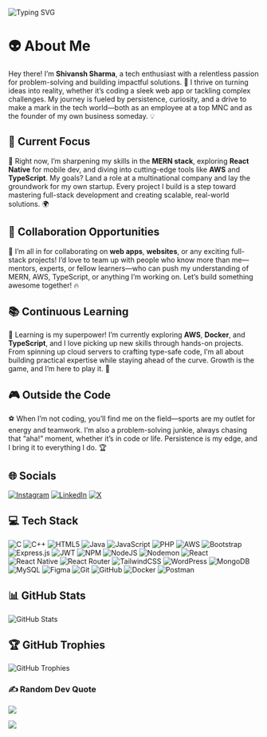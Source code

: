 ![Typing SVG](https://readme-typing-svg.demolab.com?font=Fira+Code&pause=1000¢er=true&vCenter=true&width=535&lines=Code.+Create.+Conquer.;Dream+big%2C+build+bigger.;Every+challenge+is+a+chance+to+grow.;Persist.+Solve.+Succeed.) 
 
# 👽 About Me    
Hey there! I’m **Shivansh Sharma**, a tech enthusiast with a relentless passion for problem-solving and building impactful solutions. 🚀 I thrive on turning ideas into reality, whether it’s coding a sleek web app or tackling complex challenges. My journey is fueled by persistence, curiosity, and a drive to make a mark in the tech world—both as an employee at a top MNC and as the founder of my own business someday. 💡

## 🚀 Current Focus  
🎯 Right now, I’m sharpening my skills in the **MERN stack**, exploring **React Native** for mobile dev, and diving into cutting-edge tools like **AWS** and **TypeScript**. My goals? Land a role at a multinational company and lay the groundwork for my own startup. Every project I build is a step toward mastering full-stack development and creating scalable, real-world solutions. 🌍

## 🤝 Collaboration Opportunities  
💬 I’m all in for collaborating on **web apps**, **websites**, or any exciting full-stack projects! I’d love to team up with people who know more than me—mentors, experts, or fellow learners—who can push my understanding of MERN, AWS, TypeScript, or anything I’m working on. Let’s build something awesome together! 🔥

## 📚 Continuous Learning  
📖 Learning is my superpower! I’m currently exploring **AWS**, **Docker**, and **TypeScript**, and I love picking up new skills through hands-on projects. From spinning up cloud servers to crafting type-safe code, I’m all about building practical expertise while staying ahead of the curve. Growth is the game, and I’m here to play it. 🌟

## 🎮 Outside the Code  
⚽ When I’m not coding, you’ll find me on the field—sports are my outlet for energy and teamwork. I’m also a problem-solving junkie, always chasing that “aha!” moment, whether it’s in code or life. Persistence is my edge, and I bring it to everything I do. 🏆

## 🌐 Socials  
[![Instagram](https://img.shields.io/badge/Instagram-%23E4405F.svg?logo=Instagram&logoColor=white)](https://instagram.com/shivxnshxrma) [![LinkedIn](https://img.shields.io/badge/LinkedIn-%230077B5.svg?logo=linkedin&logoColor=white)](https://linkedin.com/in/shivansh-sharma-69452131a) [![X](https://img.shields.io/badge/X-black.svg?logo=X&logoColor=white)](https://x.com/shivxnshxrma) 

## 💻 Tech Stack  
![C](https://img.shields.io/badge/c-%2300599C.svg?style=for-the-badge&logo=c&logoColor=white) ![C++](https://img.shields.io/badge/c++-%2300599C.svg?style=for-the-badge&logo=c%2B%2B&logoColor=white) ![HTML5](https://img.shields.io/badge/html5-%23E34F26.svg?style=for-the-badge&logo=html5&logoColor=white) ![Java](https://img.shields.io/badge/java-%23ED8B00.svg?style=for-the-badge&logo=openjdk&logoColor=white) ![JavaScript](https://img.shields.io/badge/javascript-%23323330.svg?style=for-the-badge&logo=javascript&logoColor=%23F7DF1E) ![PHP](https://img.shields.io/badge/php-%23777BB4.svg?style=for-the-badge&logo=php&logoColor=white) ![AWS](https://img.shields.io/badge/AWS-%23FF9900.svg?style=for-the-badge&logo=amazon-aws&logoColor=white) ![Bootstrap](https://img.shields.io/badge/bootstrap-%238511FA.svg?style=for-the-badge&logo=bootstrap&logoColor=white) ![Express.js](https://img.shields.io/badge/express.js-%23404d59.svg?style=for-the-badge&logo=express&logoColor=%2361DAFB) ![JWT](https://img.shields.io/badge/JWT-black?style=for-the-badge&logo=JSON%20web%20tokens) ![NPM](https://img.shields.io/badge/NPM-%23CB3837.svg?style=for-the-badge&logo=npm&logoColor=white) ![NodeJS](https://img.shields.io/badge/node.js-6DA55F?style=for-the-badge&logo=node.js&logoColor=white) ![Nodemon](https://img.shields.io/badge/NODEMON-%23323330.svg?style=for-the-badge&logo=nodemon&logoColor=%BBDEAD) ![React](https://img.shields.io/badge/react-%2320232a.svg?style=for-the-badge&logo=react&logoColor=%2361DAFB) ![React Native](https://img.shields.io/badge/react_native-%2320232a.svg?style=for-the-badge&logo=react&logoColor=%2361DAFB) ![React Router](https://img.shields.io/badge/React_Router-CA4245?style=for-the-badge&logo=react-router&logoColor=white) ![TailwindCSS](https://img.shields.io/badge/tailwindcss-%2338B2AC.svg?style=for-the-badge&logo=tailwind-css&logoColor=white) ![WordPress](https://img.shields.io/badge/WordPress-%23117AC9.svg?style=for-the-badge&logo=WordPress&logoColor=white) ![MongoDB](https://img.shields.io/badge/MongoDB-%234ea94b.svg?style=for-the-badge&logo=mongodb&logoColor=white) ![MySQL](https://img.shields.io/badge/mysql-4479A1.svg?style=for-the-badge&logo=mysql&logoColor=white) ![Figma](https://img.shields.io/badge/figma-%23F24E1E.svg?style=for-the-badge&logo=figma&logoColor=white) ![Git](https://img.shields.io/badge/git-%23F05033.svg?style=for-the-badge&logo=git&logoColor=white) ![GitHub](https://img.shields.io/badge/github-%23121011.svg?style=for-the-badge&logo=github&logoColor=white) ![Docker](https://img.shields.io/badge/docker-%230db7ed.svg?style=for-the-badge&logo=docker&logoColor=white) ![Postman](https://img.shields.io/badge/Postman-FF6C37?style=for-the-badge&logo=postman&logoColor=white)

## 📊 GitHub Stats  
![GitHub Stats](https://github-readme-stats.vercel.app/api?username=shivxnshxrma&show_icons=true&theme=radical)  


## 🏆 GitHub Trophies  
![GitHub Trophies](https://github-profile-trophy.vercel.app/?username=shivxnshxrma&theme=radical)  


### ✍️ Random Dev Quote  
![](https://quotes-github-readme.vercel.app/api?type=horizontal&theme=tokyonight)

[![](https://visitcount.itsvg.in/api?id=shivxnshxrma&icon=2&color=12)](https://visitcount.itsvg.in)

<!-- Proudly created with GPRM ( https://gprm.itsvg.in ) -->
